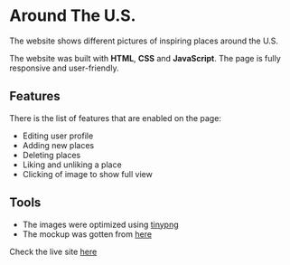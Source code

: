 # Around The U.S.
The website shows different pictures of inspiring places around the U.S.

The website was built with **HTML**, **CSS** and **JavaScript**. The page is fully responsive and user-friendly.

## Features

There is the list of features that are enabled on the page:

- Editing user profile
- Adding new places
- Deleting places
- Liking and unliking a place
- Clicking of image to show full view


## Tools

- The images were optimized using [tinypng](https://tinypng.com/)
- The mockup was gotten from [here](https://www.figma.com/file/SurN1jaeEQIhuZEDMhmWWf/Sprint-4-Around-The-U.S.-desktop-mobile?node-id=0%3A1)

Check the live site [here](https://arike-liasu.github.io/web_project_4/index.html)


